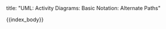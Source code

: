 <frontmatter>
title: "UML: Activity Diagrams: Basic Notation: Alternate Paths"
</frontmatter>

{{index_body}}
